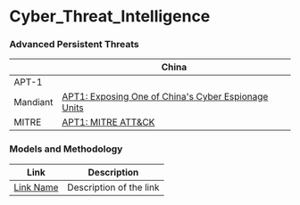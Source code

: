 # Cyber_Threat_Intelligence

### [](#apts) Advanced Persistent Threats
| | China |
| --- | --- |
| APT-1||
| Mandiant | [APT1: Exposing One of China's Cyber Espionage Units ](https://www.mandiant.com/sites/default/files/2021-09/mandiant-apt1-report.pdf) |
| MITRE | [APT1: MITRE ATT&CK ](https://attack.mitre.org/groups/G0006/) |

### [](#methodology) Models and Methodology

| Link | Description |
| --- | --- |
| [Link Name](http://url.com/) | Description of the link|
